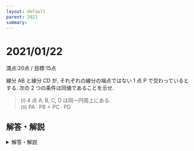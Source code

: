 ```yaml
---
layout: default
parent: 2021
summary: 
---
```


# 2021/01/22

満点:20点 / 目標:15点

線分 $\mathrm{AB}$ と線分 $\mathrm{CD}$ が, それぞれの線分の端点ではない $1$ 点 $\mathrm{P}$ で交わっているとする. 次の $2$ つの条件は同値であることを示せ.

> $(\mathrm{i})$ $4$ 点 $\mathrm{A}$, $\mathrm{B}$, $\mathrm{C}$, $\mathrm{D}$ は同一円周上にある.  
> $(\mathrm{ii})$ $\mathrm{PA} \cdot \mathrm{PB} = \mathrm{PC} \cdot \mathrm{PD}$

<div style="page-break-before:always"></div>

## 解答・解説

<details markdown="1">
<summary>解答・解説</summary>

**剽窃は絶対にやめてください. 大学なら停学になるところでした.**

- 答案を読むと, どうやら「同値」の意味をしっかり把握していないようです. 
    - 高校数学では「必要十分」とだいたい同じ意味として使われます.
- 「(i) と (ii) が同値である」というのは, 記号を使って表すと $$(\mathrm{i}) \Leftrightarrow (\mathrm{ii}) $$ ということです. つまり, $(\mathrm{i}) \Rightarrow (\mathrm{ii})$ と $(\mathrm{ii}) \Rightarrow (\mathrm{i})$ を両方示す必要があります.

この文章は高校2年生も読んでいるので, 少し高度な説明もします.

- **同値変形でない操作が加わったとき**, 逆が成り立つことの証明が別個に必要になります. 
- 数学IIで「軌跡と領域」分野を学習するとき, 教科書には以下のように書いてあります.
    > 軌跡を求めるときは, 求めた方程式が軌跡になっているか確認する必要がある. *ただし, 明らかな場合は省略してもよい*.
- しかし, **いつ明らかなのか**について解説してくれません. そのため, 大部分の高校生が, 「とりあえず『逆に, この方程式は条件を満たす』って書いておけばいいか」という感じで答案を書くことになります. これは大変よくないです.
    - 明確な答えは, **式変形の全てが同値変形によって成立しているとき**でしょう.
- 軌跡は必要十分条件である必要があるので, 与えられた条件を変形して導いた方程式や図形(必要性を満たした方程式や図形)が, 本当に軌跡となるのか(十分性を満たしているのか)を調べる必要があります.
- 今回の問題では, $(\mathrm{i}) \Rightarrow (\mathrm{ii})$ を示す際に, 「2つの図形が相似である $\Rightarrow$ 対応する辺の長さの比が等しい」が同値変形ではないので, 逆の確認が必要になりました.

![mathterro_20210122.jpg](https://qiita-image-store.s3.ap-northeast-1.amazonaws.com/0/559517/dd2bdc2a-bdb6-f701-461e-bf3d013aa09c.jpeg)

</details>